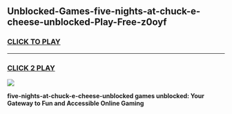 
## Unblocked-Games-five-nights-at-chuck-e-cheese-unblocked-Play-Free-z0oyf
<h3>
<a href="https://premium76.site?title=five-nights-at-chuck-e-cheese-unblocked&ref=12A">CLICK TO PLAY</a></h3>
<hr>

<h3>
<a href="https://premium76.site?title=five-nights-at-chuck-e-cheese-unblocked&ref=12A">CLICK 2 PLAY</a>
  
</h3>

<a href="https://premium76.site?title=five-nights-at-chuck-e-cheese-unblocked&ref=12A"><img src="https://clearcache.store/games.png"></a>


**five-nights-at-chuck-e-cheese-unblocked games unblocked: Your Gateway to Fun and Accessible Online Gaming**
